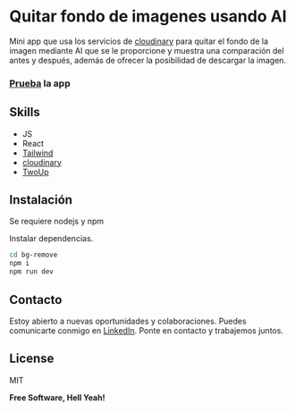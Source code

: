 # Quitar fondo de imagenes usando AI

Mini app que usa los servicios de [cloudinary] para quitar el fondo de la imagen mediante AI que se le proporcione y muestra una comparación del antes y después, además de ofrecer la posibilidad de descargar la imagen.

### [Prueba] la app

## Skills

- JS
- React
- [Tailwind]
- [cloudinary]
- [TwoUp]

## Instalación

Se requiere nodejs y npm

Instalar dependencias.

```sh
cd bg-remove
npm i
npm run dev
```

## Contacto

Estoy abierto a nuevas oportunidades y colaboraciones. Puedes comunicarte conmigo en [LinkedIn](https://www.linkedin.com/in/luis-rendon). Ponte en contacto y trabajemos juntos.

## License

MIT

**Free Software, Hell Yeah!**

[//]: # "These are reference links used in the body of this note and get stripped out when the markdown processor does its job. There is no need to format nicely because it shouldn't be seen. Thanks SO - http://stackoverflow.com/questions/4823468/store-comments-in-markdown-syntax"

[Tailwind]: https://tailwindcss.com/
[cloudinary]: https://cloudinary.com/
[TwoUp]: https://github.com/GoogleChromeLabs/two-up
[prueba]: https://xiaoluxtl.github.io/bg-remove/
